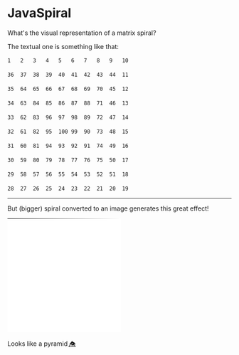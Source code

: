 # JavaSpiral

What's the visual representation of a matrix spiral? 

The textual one is something like that:

```
1	2	3	4	5	6	7	8	9	10	

36	37	38	39	40	41	42	43	44	11	

35	64	65	66	67	68	69	70	45	12	

34	63	84	85	86	87	88	71	46	13	

33	62	83	96	97	98	89	72	47	14	

32	61	82	95	100	99	90	73	48	15	

31	60	81	94	93	92	91	74	49	16	

30	59	80	79	78	77	76	75	50	17	

29	58	57	56	55	54	53	52	51	18	

28	27	26	25	24	23	22	21	20	19
```

---

But (bigger) spiral converted to an image generates this great effect! 

![Algo Spiral](spirale.png)

Looks like a pyramid 👁️⃤ 
